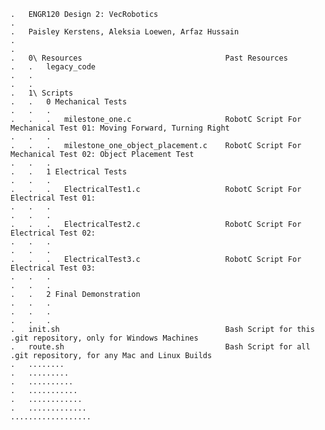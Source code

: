     .   ENGR120 Design 2: VecRobotics 
    .   
    .   Paisley Kerstens, Aleksia Loewen, Arfaz Hussain
    .
    .
    .   0\ Resources                                Past Resources
    .   .   legacy_code
    .   .
    .   .
    .   1\ Scripts
    .   .   0 Mechanical Tests   
    .   .   .                     
    .   .   .   milestone_one.c                     RobotC Script For Mechanical Test 01: Moving Forward, Turning Right
    .   .   .                                       
    .   .   .   milestone_one_object_placement.c    RobotC Script For Mechanical Test 02: Object Placement Test
    .   .   .                                       
    .   .   1 Electrical Tests  
    .   .   .                      
    .   .   .   ElectricalTest1.c                   RobotC Script For Electrical Test 01: 
    .   .   .  
    .   .   .                                     
    .   .   .   ElectricalTest2.c                   RobotC Script For Electrical Test 02: 
    .   .   .
    .   .   .
    .   .   .   ElectricalTest3.c                   RobotC Script For Electrical Test 03: 
    .   .   .                                       
    .   .   . 
    .   .   2 Final Demonstration  
    .   .   .
    .   .   .
    .   .   .
    .   init.sh                                     Bash Script for this .git repository, only for Windows Machines
    .   route.sh                                    Bash Script for all .git repository, for any Mac and Linux Builds                                           
    .   ........
    .   .........
    .   ..........
    .   ...........
    .   ............
    .   .............
    ..................